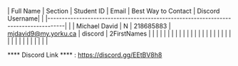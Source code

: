 |  Full Name  | Section | Student ID | Email | Best Way to Contact | Discord Username| 
|
|------------------------------------------------------------------------------------| 
|
| Michael David | N | 218685883 | mjdavid9@my.yorku.ca | discord | 2FirstNames |
|
|             |         |            |        |                    |                 |
|
|             |         |            |        |                    |                 |
|
|             |         |            |        |                    |                 |
|
|             |         |            |        |                    |                 |

**** Discord Link **** : https://discord.gg/EEtBV8h8 
